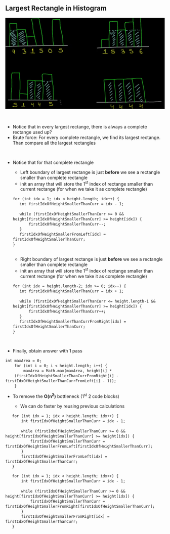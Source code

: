 ## Largest Rectangle in Histogram ##
![](./screenshot.png)
 
<br/> 

- Notice that in every largest rectange, there is always a complete rectange used up?
- Brute force: For every complete rectangle, we find its largest rectange. Than compare all the largest rectangles
<br/>

- Notice that for that complete rectangle
	- Left boundary of largest rectange is just **before** we see a rectangle smaller than complete rectangle
	- init an array that will store the 1<sup>st</sup> index of rectange smaller than current rectange (for when we take it as complete rectangle)
	 ```
	for (int idx = 1; idx < height.length; idx++) {              
		int firstIdxOfHeightSmallerThanCurr = idx - 1;
		
		while (firstIdxOfHeightSmallerThanCurr >= 0 && height[firstIdxOfHeightSmallerThanCurr] >= height[idx]) {
			firstIdxOfHeightSmallerThanCurr--;
		}
   		firstIdxOfHeightSmallerFromLeft[idx] = firstIdxOfHeightSmallerThanCurr;              
	}
	``` 
	<br/>
	
	- Right boundary of largest rectange is just **before** we see a rectangle smaller than complete rectangle
	- init an array that will store the 1<sup>st</sup> index of rectange smaller than current rectange (for when we take it as complete rectangle)
	 ```
	for (int idx = height.length-2; idx >= 0; idx--) {              
		int firstIdxOfHeightSmallerThanCurr = idx + 1;
		
		while (firstIdxOfHeightSmallerThanCurr <= height.length-1 && height[firstIdxOfHeightSmallerThanCurr] >= height[idx]) {
			firstIdxOfHeightSmallerThanCurr++;
		}
   		firstIdxOfHeightSmallerThanCurrFromRight[idx] = firstIdxOfHeightSmallerThanCurr;              
	}
	``` 
	<br/>

- Finally, obtain answer with 1 pass
```
int maxArea = 0;
    for (int i = 0; i < height.length; i++) {
        maxArea = Math.max(maxArea, height[i] * 
	(firstIdxOfHeightSmallerThanCurrFromRight[i] - firstIdxOfHeightSmallerThanCurrFromLeft[i] - 1));
    }
```

- To remove the **O(n<sup>2</sup>)** bottleneck (1<sup>st</sup> 2 code blocks)
	<br/>
	
	- We can do faster by reusing previous calculations
 ```
	for (int idx = 1; idx < height.length; idx++) {              
		int firstIdxOfHeightSmallerThanCurr = idx - 1;
		
		while (firstIdxOfHeightSmallerThanCurr >= 0 && height[firstIdxOfHeightSmallerThanCurr] >= height[idx]) {
			firstIdxOfHeightSmallerThanCurr = firstIdxOfHeightSmallerFromLeft[firstIdxOfHeightSmallerThanCurr];
		}
   		firstIdxOfHeightSmallerFromLeft[idx] = firstIdxOfHeightSmallerThanCurr;              
	}
``` 
 ```
	for (int idx = 1; idx < height.length; idx++) {              
		int firstIdxOfHeightSmallerThanCurr = idx - 1;
		
		while (firstIdxOfHeightSmallerThanCurr >= 0 && height[firstIdxOfHeightSmallerThanCurr] >= height[idx]) {
			firstIdxOfHeightSmallerThanCurr = firstIdxOfHeightSmallerFromRight[firstIdxOfHeightSmallerThanCurr];
		}
   		firstIdxOfHeightSmallerFromRight[idx] = firstIdxOfHeightSmallerThanCurr;              
	}
``` 

